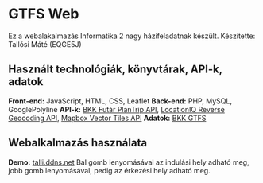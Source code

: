 # GTFS Web

Ez a webalakalmazás Informatika 2 nagy házifeladatnak készült.
Készítette: Tallósi Máté (EQGE5J)

## Használt technológiák, könyvtárak, API-k, adatok

**Front-end:** JavaScript, HTML, CSS, Leaflet
**Back-end:** PHP, MySQL, GooglePolyline
**API-k:** [BKK Futár PlanTrip API](https://bkkfutar.docs.apiary.io/#), [LocationIQ Reverse Geocoding API](https://locationiq.com/docs), [Mapbox Vector Tiles API](https://docs.mapbox.com/api/maps/#vector-tiles)
**Adatok:** [BKK GTFS](https://bkk.hu/apps/gtfs/)

## Webalkalmazás használata
**Demo:** [talli.ddns.net](http://talli.ddns.net)
Bal gomb lenyomásával az indulási hely adható meg, jobb gomb lenyomásával, pedig az érkezési hely adható meg.

